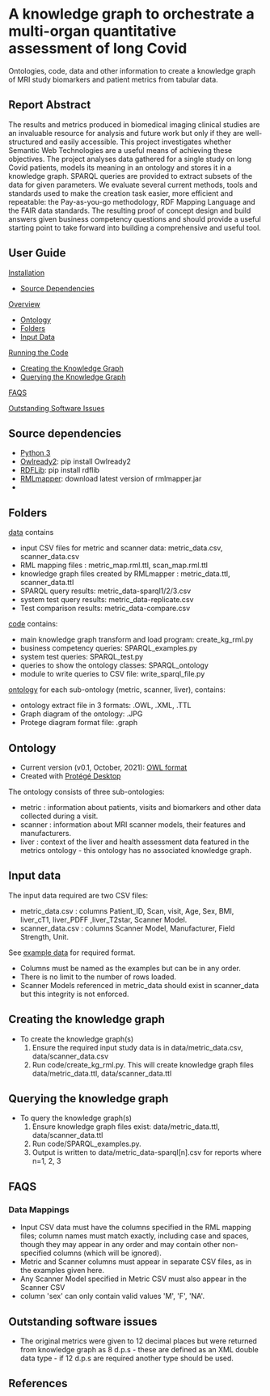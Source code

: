 # A knowledge graph to orchestrate a multi-organ quantitative assessment of long Covid
Ontologies, code, data and other information to create a knowledge graph of MRI study biomarkers and patient metrics from tabular data.
 
## Report Abstract 
The results and metrics produced in biomedical imaging clinical studies are an invaluable resource for 
analysis and future work but only if they are well-structured and easily accessible. This project 
investigates whether Semantic Web Technologies are a useful means of achieving these objectives. 
The project analyses data gathered for a single study on long Covid patients, models its meaning in an 
ontology and stores it in a knowledge graph. SPARQL queries are provided to extract subsets of the 
data for given parameters. We evaluate several current methods, tools and standards used to make the 
creation task easier, more efficient and repeatable: the Pay-as-you-go methodology, RDF Mapping 
Language and the FAIR data standards. The resulting proof of concept design and build answers 
given business competency questions and should provide a useful starting point to take forward into 
building a comprehensive and useful tool.


## User Guide
[Installation](https://github.com/JudithGrieves/City-MSc-Project#source-dependencies) 
- [Source Dependencies](https://github.com/JudithGrieves/City-MSc-Project#source-dependencies) 

[Overview](https://github.com/JudithGrieves/City-MSc-Project#ontology) 
- [Ontology](https://github.com/JudithGrieves/City-MSc-Project#ontology) 
- [Folders](https://github.com/JudithGrieves/City-MSc-Project#Folders) 
- [Input Data](https://github.com/JudithGrieves/City-MSc-Project#input-data)  

[Running the Code](https://github.com/JudithGrieves/City-MSc-Project#creating-the-knowledge-graph) 
- [Creating the Knowledge Graph](https://github.com/JudithGrieves/City-MSc-Project#creating-the-knowledge-graph) 
- [Querying the Knowledge Graph](https://github.com/JudithGrieves/City-MSc-Project#querying-the-knowledge-graph) 

[FAQS](https://github.com/JudithGrieves/City-MSc-Project#faqs)   

[Outstanding Software Issues](https://github.com/JudithGrieves/City-MSc-Project#outstanding-software-issues) 


## Source dependencies

- [Python 3](https://www.python.org/)  
- [Owlready2](https://pypi.org/project/Owlready2/): pip install Owlready2  
- [RDFLib](https://rdflib.readthedocs.io/en/stable/gettingstarted.html): pip install rdflib  
- [RMLmapper](https://github.com/RMLio/rmlmapper-java/releases/): download latest version of rmlmapper.jar 
- 
## Folders
[data](https://github.com/JudithGrieves/City-MSc-Project/tree/main/data) contains
- input CSV files for metric and scanner data: metric_data.csv, scanner_data.csv
- RML mapping files : metric_map.rml.ttl, scan_map.rml.ttl  
- knowledge graph files created by RMLmapper : metric_data.ttl, scanner_data.ttl 
- SPARQL query results: metric_data-sparql1/2/3.csv
- system test query results: metric_data-replicate.csv
- Test comparison results: metric_data-compare.csv

[code](https://github.com/JudithGrieves/City-MSc-Project/tree/main/code) contains:
- main knowledge graph transform and load program: create_kg_rml.py
- business competency queries: SPARQL_examples.py
- system test queries: SPARQL_test.py
- queries to show the ontology classes: SPARQL_ontology
- module to write queries to CSV file: write_sparql_file.py

[ontology](https://github.com/JudithGrieves/City-MSc-Project/tree/main/ontology) for each sub-ontology (metric, scanner, liver), contains:
- ontology extract file in 3 formats: .OWL, .XML, .TTL
- Graph diagram of the ontology: .JPG 
- Protege diagram format file: .graph

## Ontology
- Current version (v0.1, October, 2021): [OWL format](https://raw.githubusercontent.com/JudithGrieves/City-MSc-Project/main/ontology/ont_metric.owl)  
- Created with [Protégé Desktop](https://protege.stanford.edu/)  


The ontology consists of three sub-ontologies:
- metric : information about patients, visits and biomarkers and other data collected during a visit.
- scanner : information about MRI scanner models, their features and manufacturers.
- liver : context of the liver and health assessment data featured in the metrics ontology - this ontology has no associated knowledge graph.

## Input data
The input data required are two CSV files:
- metric_data.csv : columns Patient_ID,	Scan, visit,	Age,	Sex,	BMI,	liver_cT1, liver_PDFF	,liver_T2star, Scanner Model. 
- scanner_data.csv : columns Scanner Model, Manufacturer, Field Strength, Unit.  

See [example data](https://github.com/JudithGrieves/City-MSc-Project/tree/main/data) for required format.

-  Columns must be named as the examples but can be in any order.
-  There is no limit to the number of rows loaded.
- Scanner Models referenced in metric_data should exist in scanner_data but this integrity is not enforced.


## Creating the knowledge graph

-  To create the knowledge graph(s)
    1. Ensure the required input study data is in data/metric_data.csv, data/scanner_data.csv
    2. Run code/create_kg_rml.py.  This will create knowledge graph files data/metric_data.ttl, data/scanner_data.ttl

## Querying the knowledge graph

- To query the knowledge graph(s)
    1.  Ensure knowledge graph files exist: data/metric_data.ttl, data/scanner_data.ttl
    2.  Run code/SPARQL_examples.py.  
    3.  Output is written to data/metric_data-sparql[n].csv for reports where n=1, 2, 3


## FAQS

### Data Mappings
- Input CSV data must have the columns specified in the RML mapping files; column names must match exactly, including case and spaces, though they may appear in any order and may contain other non-specified columns (which will be ignored).
-  Metric and Scanner columns must appear in separate CSV files, as in the examples given here. 
-  Any Scanner Model specified in Metric CSV must also appear in the Scanner CSV
-  column 'sex' can only contain valid values 'M', 'F', 'NA'.

## Outstanding software issues

- The original metrics were given to 12 decimal places but were returned from knowledge graph as 8 d.p.s - these are defined as an XML double data type - if 12 d.p.s are required another type should be used.

## References
